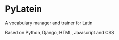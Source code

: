 # PyLatein
A vocabulary manager and trainer for Latin

Based on Python, Django, HTML, Javascript and CSS
